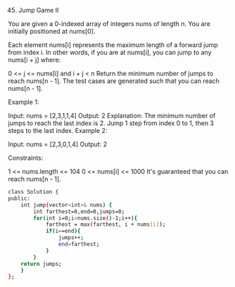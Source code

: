 45. Jump Game II
 
You are given a 0-indexed array of integers nums of length n. You are initially positioned at nums[0].

Each element nums[i] represents the maximum length of a forward jump from index i. In other words, if you are at nums[i], you can jump to any nums[i + j] where:

0 <= j <= nums[i] and
i + j < n
Return the minimum number of jumps to reach nums[n - 1]. The test cases are generated such that you can reach nums[n - 1].

 

Example 1:

Input: nums = [2,3,1,1,4]
Output: 2
Explanation: The minimum number of jumps to reach the last index is 2. Jump 1 step from index 0 to 1, then 3 steps to the last index.
Example 2:

Input: nums = [2,3,0,1,4]
Output: 2
 

Constraints:

1 <= nums.length <= 104
0 <= nums[i] <= 1000
It's guaranteed that you can reach nums[n - 1].




```bash
class Solution {
public:
    int jump(vector<int>& nums) {
        int farthest=0,end=0,jumps=0;
        for(int i=0;i<nums.size()-1;i++){
            farthest = max(farthest, i + nums[i]);
            if(i==end){
                jumps++;
                end=farthest;
            }
        }
    return jumps;
    }
};
